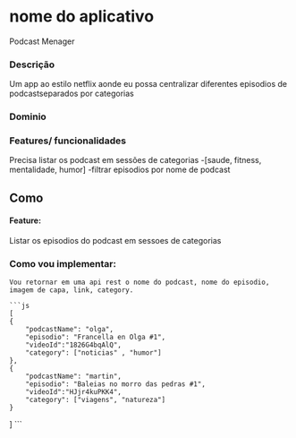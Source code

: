# nome do aplicativo

Podcast Menager

### Descrição

Um app ao estilo netflix aonde eu possa centralizar diferentes episodios de podcastseparados por categorias

### Dominio

### Features/ funcionalidades

Precisa listar os podcast em sessões de categorias
-[saude, fitness, mentalidade, humor]
-filtrar episodios por nome de podcast

## Como

#### Feature:
  Listar os episodios do podcast em sessoes de categorias

### Como vou implementar: 
    Vou retornar em uma api rest o nome do podcast, nome do episodio, imagem de capa, link, category.

    ```js
    [
    {
        "podcastName": "olga",
        "episodio": "Francella en Olga #1",
        "videoId":"1826G4bqAlQ",
        "category": ["noticias" , "humor"]
    },
    {
        "podcastName": "martin",
        "episodio": "Baleias no morro das pedras #1",
        "videoId":"HJjr4kuPKK4",
        "category": ["viagens", "natureza"]
    }
]
    ```

